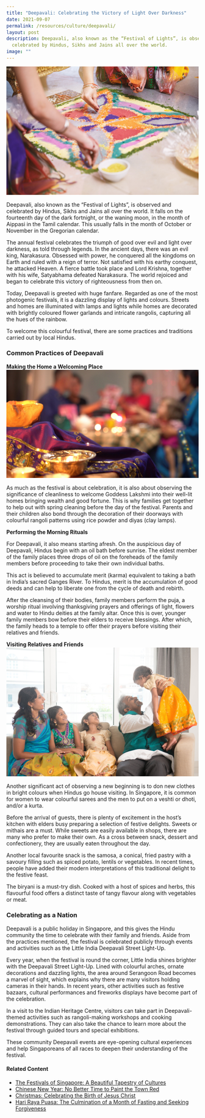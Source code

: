 ```yaml
---
title: "Deepavali: Celebrating the Victory of Light Over Darkness"
date: 2021-09-07
permalink: /resources/culture/deepavali/
layout: post
description: Deepavali, also known as the “Festival of Lights”, is observed and
  celebrated by Hindus, Sikhs and Jains all over the world.
image: ""
---
```



![Making rangoli](/images/culture/making-rangoli.jpg)

Deepavali, also known as the “Festival of Lights”, is observed and celebrated by Hindus, Sikhs and Jains all over the world. It falls on the fourteenth day of the dark fortnight, or the waning moon, in the month of Aippasi in the Tamil calendar. This usually falls in the month of October or November in the Gregorian calendar.

The annual festival celebrates the triumph of good over evil and light over darkness, as told through legends. In the ancient days, there was an evil king, Narakasura. Obsessed with power, he conquered all the kingdoms on Earth and ruled with a reign of terror. Not satisfied with his earthy conquest, he attacked Heaven. A fierce battle took place and Lord Krishna, together with his wife, Satyabhama defeated Narakasura. The world rejoiced and began to celebrate this victory of righteousness from then on.

Today, Deepavali is greeted with huge fanfare. Regarded as one of the most photogenic festivals, it is a dazzling display of lights and colours. Streets and homes are illuminated with lamps and lights while homes are decorated with brightly coloured flower garlands and intricate rangolis, capturing all the hues of the rainbow.

To welcome this colourful festival, there are some practices and traditions carried out by local Hindus.

### Common Practices of Deepavali

**Making the Home a Welcoming Place**
![Deepavali scene at home](/images/culture/deepavali-at-home.jpg)

As much as the festival is about celebration, it is also about observing the significance of cleanliness to welcome Goddess Lakshmi into their well-lit homes bringing wealth and good fortune. This is why families get together to help out with spring cleaning before the day of the festival. Parents and their children also bond through the decoration of their doorways with colourful rangoli patterns using rice powder and diyas (clay lamps).

**Performing the Morning Rituals**

For Deepavali, it also means starting afresh. On the auspicious day of Deepavali, Hindus begin with an oil bath before sunrise. The eldest member of the family places three drops of oil on the foreheads of the family members before proceeding to take their own individual baths.

This act is believed to accumulate merit (karma) equivalent to taking a bath in India’s sacred Ganges River. To Hindus, merit is the accumulation of good deeds and can help to liberate one from the cycle of death and rebirth.

After the cleansing of their bodies, family members perform the puja, a worship ritual involving thanksgiving prayers and offerings of light, flowers and water to Hindu deities at the family altar. Once this is over, younger family members bow before their elders to receive blessings. After which, the family heads to a temple to offer their prayers before visiting their relatives and friends.
 
**Visiting Relatives and Friends**
![House visiting during Deepavali](/images/culture/house-visiting-during-deepavali.jpg)

Another significant act of observing a new beginning is to don new clothes in bright colours when Hindus go house visiting. In Singapore, it is common for women to wear colourful sarees and the men to put on a veshti or dhoti, and/or a kurta.

Before the arrival of guests, there is plenty of excitement in the host’s kitchen with elders busy preparing a selection of festive delights. Sweets or mithais are a must. While sweets are easily available in shops, there are many who prefer to make their own. As a cross between snack, dessert and confectionery, they are usually eaten throughout the day.

Another local favourite snack is the samosa, a conical, fried pastry with a savoury filling such as spiced potato, lentils or vegetables. In recent times, people have added their modern interpretations of this traditional delight to the festive feast.

The biryani is a must-try dish. Cooked with a host of spices and herbs, this flavourful food offers a distinct taste of tangy flavour along with vegetables or meat.

### Celebrating as a Nation

Deepavali is a public holiday in Singapore, and this gives the Hindu community the time to celebrate with their family and friends. Aside from the practices mentioned, the festival is celebrated publicly through events and activities such as the Little India Deepavali Street Light-Up.

Every year, when the festival is round the corner, Little India shines brighter with the Deepavali Street Light-Up. Lined with colourful arches, ornate decorations and dazzling lights, the area around Serangoon Road becomes a marvel of sight, which explains why there are many visitors holding cameras in their hands. In recent years, other activities such as festive bazaars, cultural performances and fireworks displays have become part of the celebration.

In a visit to the Indian Heritage Centre, visitors can take part in Deepavali-themed activities such as rangoli-making workshops and cooking demonstrations. They can also take the chance to learn more about the festival through guided tours and special exhibitions.

These community Deepavali events are eye-opening cultural experiences and help Singaporeans of all races to deepen their understanding of the festival.

#### Related Content
* [The Festivals of Singapore: A Beautiful Tapestry of Cultures](https://www.ircc.sg/resources/culture/singapore-festivals)
* [Chinese New Year: No Better Time to Paint the Town Red](https://www.ircc.sg/resources/culture/chinese-new-year)
* [Christmas: Celebrating the Birth of Jesus Christ](https://www.ircc.sg/resources/culture/christmas)
* [Hari Raya Puasa: The Culmination of a Month of Fasting and Seeking Forgiveness](https://www.ircc.sg/resources/culture/hari-raya-puasa)